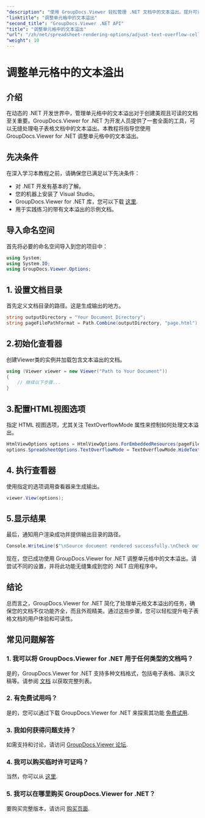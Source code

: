 ```yaml
---
"description": "使用 GroupDocs.Viewer 轻松管理 .NET 文档中的文本溢出。提升可读性和用户体验。立即下载免费试用版。"
"linktitle": "调整单元格中的文本溢出"
"second_title": "GroupDocs.Viewer .NET API"
"title": "调整单元格中的文本溢出"
"url": "/zh/net/spreadsheet-rendering-options/adjust-text-overflow-cells/"
"weight": 10
---
```


# 调整单元格中的文本溢出

## 介绍
在动态的 .NET 开发世界中，管理单元格中的文本溢出对于创建美观且可读的文档至关重要。GroupDocs.Viewer for .NET 为开发人员提供了一套全面的工具，可以无缝处理电子表格文档中的文本溢出。本教程将指导您使用 GroupDocs.Viewer for .NET 调整单元格中的文本溢出。
## 先决条件
在深入学习本教程之前，请确保您已满足以下先决条件：
- 对 .NET 开发有基本的了解。
- 您的机器上安装了 Visual Studio。
- GroupDocs.Viewer for .NET 库，您可以下载 [这里](https://releases。groupdocs.com/viewer/net/).
- 用于实践练习的带有文本溢出的示例文档。
## 导入命名空间
首先将必要的命名空间导入到您的项目中：
```csharp
using System;
using System.IO;
using GroupDocs.Viewer.Options;
```
## 1. 设置文档目录
首先定义文档目录的路径。这是生成输出的地方。
```csharp
string outputDirectory = "Your Document Directory";
string pageFilePathFormat = Path.Combine(outputDirectory, "page.html");
```
## 2.初始化查看器
创建Viewer类的实例并加载包含文本溢出的文档。
```csharp
using (Viewer viewer = new Viewer("Path to Your Document"))
{
    // 继续以下步骤...
}
```
## 3.配置HTML视图选项
指定 HTML 视图选项，尤其关注 TextOverflowMode 属性来控制如何处理文本溢出。
```csharp
HtmlViewOptions options = HtmlViewOptions.ForEmbeddedResources(pageFilePathFormat);
options.SpreadsheetOptions.TextOverflowMode = TextOverflowMode.HideText;
```
## 4. 执行查看器
使用指定的选项调用查看器来生成输出。
```csharp
viewer.View(options);
```
## 5.显示结果
最后，通知用户渲染成功并提供输出目录的路径。
```csharp
Console.WriteLine($"\nSource document rendered successfully.\nCheck output in {outputDirectory}.");
```
现在，您已成功使用 GroupDocs.Viewer for .NET 调整单元格中的文本溢出。请尝试不同的设置，并将此功能无缝集成到您的 .NET 应用程序中。
## 结论
总而言之，GroupDocs.Viewer for .NET 简化了处理单元格文本溢出的任务，确保您的文档不仅功能齐全，而且外观精美。通过这些步骤，您可以轻松提升电子表格文档的用户体验和可读性。
## 常见问题解答
### 1. 我可以将 GroupDocs.Viewer for .NET 用于任何类型的文档吗？
是的，GroupDocs.Viewer for .NET 支持多种文档格式，包括电子表格、演示文稿等。请参阅 [文档](https://tutorials.groupdocs.com/viewer/net/) 以获取完整列表。
### 2. 有免费试用吗？
是的，您可以通过下载 GroupDocs.Viewer for .NET 来探索其功能 [免费试用](https://releases。groupdocs.com/).
### 3. 我如何获得问题支持？
如需支持和讨论，请访问 [GroupDocs.Viewer 论坛](https://forum。groupdocs.com/c/viewer/9).
### 4. 我可以购买临时许可证吗？
当然，你可以从 [这里](https://purchase。groupdocs.com/temporary-license/).
### 5. 我可以在哪里购买 GroupDocs.Viewer for .NET？
要购买完整版本，请访问 [购买页面](https://purchase。groupdocs.com/buy).